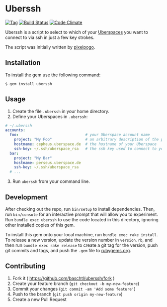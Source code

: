 # Uberssh

[![Tag](https://img.shields.io/github/tag/baschtl/uberssh.svg?style=flat-square)](https://github.com/baschtl/uberssh/releases) [![Build Status](https://img.shields.io/travis/baschtl/uberssh.svg?style=flat-square)](https://travis-ci.org/baschtl/uberssh) [![Code Climate](https://img.shields.io/codeclimate/github/baschtl/uberssh.svg?style=flat-square)](https://codeclimate.com/github/baschtl/uberssh)

Uberssh is a script to select to which of your [Uberspaces](https://uberspace.de/) you want to connect to via ssh in just a few key strokes.

The script was initially written by [pixelpogo](https://github.com/pixelpogo/).

## Installation

To install the gem use the following command:

    $ gem install uberssh

## Usage

1. Create the file `.uberssh` in your home directory.
2. Define your Uberspaces in `.uberssh`:

  ```yaml
  # ~/.uberssh
  accounts:
    foo:                              # your Uberspace account name
      project: "My Foo"               # an arbitrary description of the project
      hostname: cepheus.uberspace.de  # the hostname of your Uberspace
      ssh-key: ~/.ssh/uberspace_rsa   # the ssh key used to connect to your Uberspace
    bar:
      project: "My Bar"
      hostname: perseus.uberspace.de
      ssh-key: ~/.ssh/uberspace_rsa
    # ...
  ```

3. Run `uberssh` from your command line.

## Development

After checking out the repo, run `bin/setup` to install dependencies. Then, run `bin/console` for an interactive prompt that will allow you to experiment. Run `bundle exec uberssh` to use the code located in this directory, ignoring other installed copies of this gem.

To install this gem onto your local machine, run `bundle exec rake install`. To release a new version, update the version number in `version.rb`, and then run `bundle exec rake release` to create a git tag for the version, push git commits and tags, and push the `.gem` file to [rubygems.org](https://rubygems.org).

## Contributing

1. Fork it ( https://github.com/baschtl/uberssh/fork )
2. Create your feature branch (`git checkout -b my-new-feature`)
3. Commit your changes (`git commit -am 'Add some feature'`)
4. Push to the branch (`git push origin my-new-feature`)
5. Create a new Pull Request

